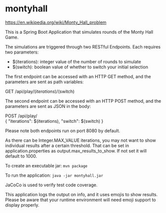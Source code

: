# montyhall

https://en.wikipedia.org/wiki/Monty_Hall_problem

This is a Spring Boot Application that simulates rounds of the Monty Hall Game.

The simulations are triggered through two RESTful Endpoints.  Each requires two parameters:
- $(iterations): integer value of the number of rounds to simulate
- $(switch): boolean value of whether to switch your initial selection

The first endpoint can be accessed with an HTTP GET method,
and the parameters are sent as path variables:

GET /api/play/$(iterations)/$(switch) 

The second endpoint can be accessed with an HTTP POST method,
and the parameters are sent as JSON in the body:

POST /api/play/<br>
{ "iterations": $(iterations), "switch": $(switch) }

Please note both endpoints run on port 8080 by default.

As there can be Integer.MAX_VALUE iterations, you may not want to show individual results after a certain threshold.
That can be set in application.properties as output.max_results_to_show.  If not set it will default to 1000.

To create an executable jar:
`mvn package`

To run the application:
`java -jar montyhall.jar`

JaCoCo is used to verify test code coverage.

This application logs the output on info, and it uses emojis to show results.
Please be aware that your runtime environment will need emoji support to display properly.